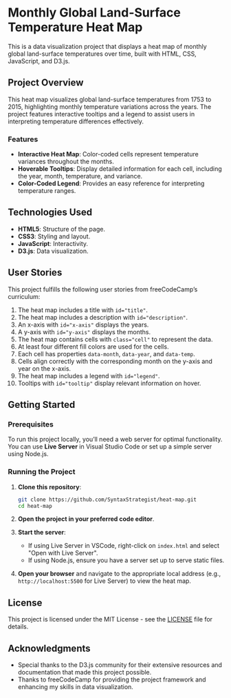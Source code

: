 # Monthly Global Land-Surface Temperature Heat Map

This is a data visualization project that displays a heat map of monthly global land-surface temperatures over time, built with HTML, CSS, JavaScript, and D3.js.

## Project Overview

This heat map visualizes global land-surface temperatures from 1753 to 2015, highlighting monthly temperature variations across the years. The project features interactive tooltips and a legend to assist users in interpreting temperature differences effectively.

### Features

- **Interactive Heat Map**: Color-coded cells represent temperature variances throughout the months.
- **Hoverable Tooltips**: Display detailed information for each cell, including the year, month, temperature, and variance.
- **Color-Coded Legend**: Provides an easy reference for interpreting temperature ranges.

## Technologies Used

- **HTML5**: Structure of the page.
- **CSS3**: Styling and layout.
- **JavaScript**: Interactivity.
- **D3.js**: Data visualization.

## User Stories

This project fulfills the following user stories from freeCodeCamp’s curriculum:
1. The heat map includes a title with `id="title"`.
2. The heat map includes a description with `id="description"`.
3. An x-axis with `id="x-axis"` displays the years.
4. A y-axis with `id="y-axis"` displays the months.
5. The heat map contains cells with `class="cell"` to represent the data.
6. At least four different fill colors are used for the cells.
7. Each cell has properties `data-month`, `data-year`, and `data-temp`.
8. Cells align correctly with the corresponding month on the y-axis and year on the x-axis.
9. The heat map includes a legend with `id="legend"`.
10. Tooltips with `id="tooltip"` display relevant information on hover.

## Getting Started

### Prerequisites

To run this project locally, you’ll need a web server for optimal functionality. You can use **Live Server** in Visual Studio Code or set up a simple server using Node.js.

### Running the Project

1. **Clone this repository**:
   ```bash
   git clone https://github.com/SyntaxStrategist/heat-map.git
   cd heat-map
   ```

2. **Open the project in your preferred code editor**.

3. **Start the server**:
   - If using Live Server in VSCode, right-click on `index.html` and select "Open with Live Server".
   - If using Node.js, ensure you have a server set up to serve static files.

4. **Open your browser** and navigate to the appropriate local address (e.g., `http://localhost:5500` for Live Server) to view the heat map.

## License

This project is licensed under the MIT License - see the [LICENSE](LICENSE) file for details.

## Acknowledgments

- Special thanks to the D3.js community for their extensive resources and documentation that made this project possible.
- Thanks to freeCodeCamp for providing the project framework and enhancing my skills in data visualization.

